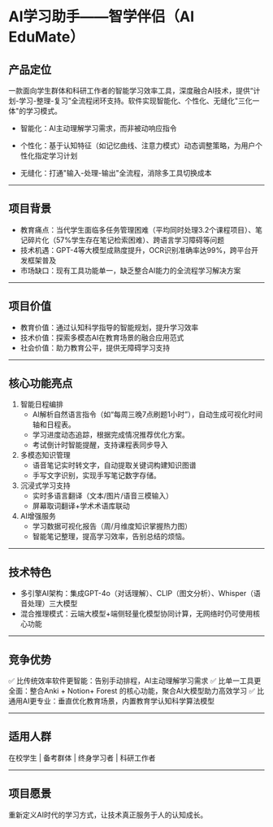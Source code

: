 # AI学习助手——智学伴侣（AI EduMate）
## 产品定位
一款面向学生群体和科研工作者的智能学习效率工具，深度融合AI技术，提供“计划-学习-整理-复习”全流程闭环支持。软件实现智能化、个性化、无缝化"三化一体"的学习模式。
* 智能化：AI主动理解学习需求，而非被动响应指令

* 个性化：基于认知特征（如记忆曲线、注意力模式）动态调整策略，为用户个性化指定学习计划

* 无缝化：打通"输入-处理-输出"全流程，消除多工具切换成本
- - -
## 项目背景
* 教育痛点：当代学生面临多任务管理困难（平均同时处理3.2个课程项目）、笔记碎片化（57%学生存在笔记检索困难）、跨语言学习障碍等问题
* 技术机遇：GPT-4等大模型成熟度提升，OCR识别准确率达99%，跨平台开发框架普及
* 市场缺口：现有工具功能单一，缺乏整合AI能力的全流程学习解决方案
- - -
## 项目价值
* 教育价值：通过认知科学指导的智能规划，提升学习效率
* 技术价值：探索多模态AI在教育场景的融合应用范式
* 社会价值：助力教育公平，提供无障碍学习支持
- - -
## 核心功能亮点
1. 智能日程编排
   * AI解析自然语言指令（如“每周三晚7点刷题1小时”），自动生成可视化时间轴和日程表。
   * 学习进度动态追踪，根据完成情况推荐优化方案。
   * 考试倒计时智能提醒，支持课程表同步导入
2. 多模态知识管理
    * 语音笔记实时转文字，自动提取关键词构建知识图谱
    * 手写文字识别，实现手写笔记数字存储。
3. 沉浸式学习支持
    * 实时多语言翻译（文本/图片/语音三模输入）
    * 屏幕取词翻译+学术术语库联动
4. AI增强服务
    *  学习数据可视化报告（周/月维度知识掌握热力图）
    *  智能笔记整理，提高学习效率，告别总结的烦恼。
- - - 
## 技术特色
* 多引擎AI架构：集成GPT-4o（对话理解）、CLIP（图文分析）、Whisper（语音处理）三大模型
* 混合推理模式：云端大模型+端侧轻量化模型协同计算，无网络时仍可使用核心功能
- - -
## 竞争优势
✅ 比传统效率软件更智能：告别手动排程，AI主动理解学习需求
✅ 比单一工具更全面：整合Anki + Notion+ Forest 的核心功能，聚合AI大模型助力高效学习
✅ 比通用AI更专业：垂直优化教育场景，内置教育学认知科学算法模型
- - -
## 适用人群
在校学生 | 备考群体 | 终身学习者 | 科研工作者
- - -
## 项目愿景
重新定义AI时代的学习方式，让技术真正服务于人的认知成长。
